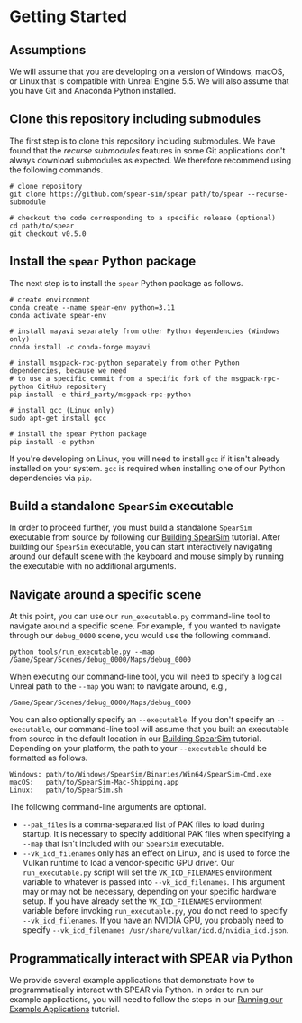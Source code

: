 # Getting Started

## Assumptions

We will assume that you are developing on a version of Windows, macOS, or Linux that is compatible with Unreal Engine 5.5. We will also assume that you have Git and Anaconda Python installed.

## Clone this repository including submodules

The first step is to clone this repository including submodules. We have found that the _recurse submodules_ features in some Git applications don't always download submodules as expected. We therefore recommend using the following commands.

```console
# clone repository
git clone https://github.com/spear-sim/spear path/to/spear --recurse-submodule

# checkout the code corresponding to a specific release (optional)
cd path/to/spear
git checkout v0.5.0
```

## Install the `spear` Python package

The next step is to install the `spear` Python package as follows.

```console
# create environment
conda create --name spear-env python=3.11
conda activate spear-env

# install mayavi separately from other Python dependencies (Windows only)
conda install -c conda-forge mayavi

# install msgpack-rpc-python separately from other Python dependencies, because we need
# to use a specific commit from a specific fork of the msgpack-rpc-python GitHub repository
pip install -e third_party/msgpack-rpc-python

# install gcc (Linux only)
sudo apt-get install gcc

# install the spear Python package
pip install -e python
```

If you're developing on Linux, you will need to install `gcc` if it isn't already installed on your system. `gcc` is required when installing one of our Python dependencies via `pip`.

## Build a standalone `SpearSim` executable

In order to proceed further, you must build a standalone `SpearSim` executable from source by following our [Building SpearSim](building_spearsim.md) tutorial. After building our `SpearSim` executable, you can start interactively navigating around our default scene with the keyboard and mouse simply by running the executable with no additional arguments.

## Navigate around a specific scene

At this point, you can use our `run_executable.py` command-line tool to navigate around a specific scene. For example, if you wanted to navigate through our `debug_0000` scene, you would use the following command.

```console
python tools/run_executable.py --map /Game/Spear/Scenes/debug_0000/Maps/debug_0000
```

When executing our command-line tool, you will need to specify a logical Unreal path to the `--map` you want to navigate around, e.g.,

```
/Game/Spear/Scenes/debug_0000/Maps/debug_0000
```

You can also optionally specify an `--executable`. If you don't specify an `--executable`, our command-line tool will assume that you built an executable from source in the default location in our [Building SpearSim](building_spearsim.md) tutorial. Depending on your platform, the path to your `--executable` should be formatted as follows.

```
Windows: path/to/Windows/SpearSim/Binaries/Win64/SpearSim-Cmd.exe
macOS:   path/to/SpearSim-Mac-Shipping.app
Linux:   path/to/SpearSim.sh
```

The following command-line arguments are optional.

  - `--pak_files` is a comma-separated list of PAK files to load during startup. It is necessary to specify additional PAK files when specifying a `--map` that isn't included with our `SpearSim` executable.
  - `--vk_icd_filenames` only has an effect on Linux, and is used to force the Vulkan runtime to load a vendor-specific GPU driver. Our `run_executable.py` script will set the `VK_ICD_FILENAMES` environment variable to whatever is passed into `--vk_icd_filenames`. This argument may or may not be necessary, depending on your specific hardware setup. If you have already set the `VK_ICD_FILENAMES` environment variable before invoking `run_executable.py`, you do not need to specify `--vk_icd_filenames`. If you have an NVIDIA GPU, you probably need to specify `--vk_icd_filenames /usr/share/vulkan/icd.d/nvidia_icd.json`.

## Programmatically interact with SPEAR via Python

We provide several example applications that demonstrate how to programmatically interact with SPEAR via Python. In order to run our example applications, you will need to follow the steps in our [Running our Example Applications](running_our_example_applications.md) tutorial.

